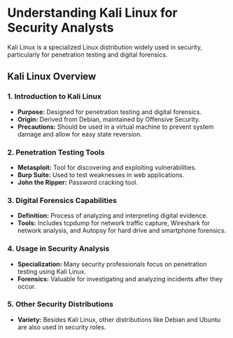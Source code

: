 
# Understanding Kali Linux for Security Analysts

Kali Linux is a specialized Linux distribution widely used in security, particularly for penetration testing and digital forensics.

## Kali Linux Overview

### 1. Introduction to Kali Linux

- **Purpose:** Designed for penetration testing and digital forensics.
- **Origin:** Derived from Debian, maintained by Offensive Security.
- **Precautions:** Should be used in a virtual machine to prevent system damage and allow for easy state reversion.

### 2. Penetration Testing Tools

- **Metasploit:** Tool for discovering and exploiting vulnerabilities.
- **Burp Suite:** Used to test weaknesses in web applications.
- **John the Ripper:** Password cracking tool.

### 3. Digital Forensics Capabilities

- **Definition:** Process of analyzing and interpreting digital evidence.
- **Tools:** Includes tcpdump for network traffic capture, Wireshark for network analysis, and Autopsy for hard drive and smartphone forensics.

### 4. Usage in Security Analysis

- **Specialization:** Many security professionals focus on penetration testing using Kali Linux.
- **Forensics:** Valuable for investigating and analyzing incidents after they occur.

### 5. Other Security Distributions

- **Variety:** Besides Kali Linux, other distributions like Debian and Ubuntu are also used in security roles.
